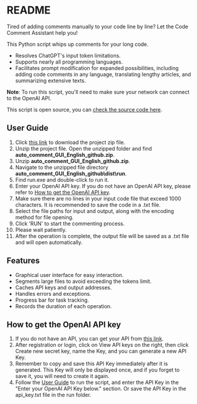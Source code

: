 # README

Tired of adding comments manually to your code line by line? Let the Code Comment Assistant help you! 

This Python script whips up comments for your long code.

- Resolves ChatGPT's input token limitations.
- Supports nearly all programming languages.
- Facilitates prompt modification for expanded possibilities, including adding code comments in any language, translating lengthy articles, and summarizing extensive texts.

**Note**: To run this script, you'll need to make sure your network can connect to the OpenAI API.

This script is open source, you can [check the source code here](https://github.com/RaycarlLei/Add-Comments-to-Your-Codes/blob/main/run.py).

## User Guide

1. Click [this link](https://raw.githubusercontent.com/RaycarlLei/Add-Comments-to-Your-Codes/main/auto_comment_GUI_English_github.zip) to download the project zip file.
2. Unzip the project file. Open the unzipped folder and find __auto_comment_GUI_English_github.zip__.
3. Unzip __auto_comment_GUI_English_github.zip__.
4. Navigate to the unzipped file directory __auto_comment_GUI_English_github\dist\run__.
5. Find run.exe and double-click to run it.
6. Enter your OpenAI API key. If you do not have an OpenAI API key, please refer to [How to get the OpenAI API key](https://github.com/RaycarlLei/Add-Comments-to-Your-Codes#how-to-get-the-openai-api-key).
7. Make sure there are no lines in your input code file that exceed 1000 characters. It is recommended to save the code in a .txt file.
8. Select the file paths for input and output, along with the encoding method for file opening.
9. Click 'RUN' to start the commenting process.
10. Please wait patiently.
11. After the operation is complete, the output file will be saved as a .txt file and will open automatically.

## Features

- Graphical user interface for easy interaction.
- Segments large files to avoid exceeding the tokens limit.
- Caches API keys and output addresses.
- Handles errors and exceptions.
- Progress bar for task tracking.
- Records the duration of each operation.

## How to get the OpenAI API key

1. If you do not have an API, you can get your API from [this link](https://platform.openai.com/account/api-keys).
2. After registration or login, click on View API keys on the right, then click Create new secret key, name the Key, and you can generate a new API Key.
3. Remember to copy and save this API Key immediately after it is generated. This Key will only be displayed once, and if you forget to save it, you will need to create it again.
4. Follow the [User Guide](https://github.com/RaycarlLei/Add-Comments-to-Your-Codes#user-guide) to run the script, and enter the API Key in the "Enter your OpenAI API Key below." section. Or save the API Key in the api_key.txt file in the run folder.
